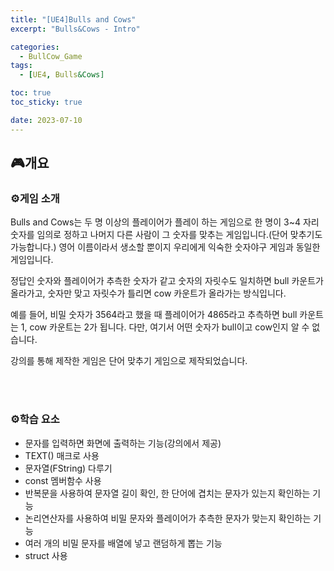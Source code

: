 ```yaml
---
title: "[UE4]Bulls and Cows"
excerpt: "Bulls&Cows - Intro"

categories:
  - BullCow_Game
tags:
  - [UE4, Bulls&Cows]

toc: true
toc_sticky: true

date: 2023-07-10
---
```


## 🎮개요
### ⚙️게임 소개
Bulls and Cows는 두 명 이상의 플레이어가 플레이 하는 게임으로 한 명이 3~4 자리 숫자를 임의로 정하고 나머지 다른 사람이 그 숫자를 맞추는 게임입니다.(단어 맞추기도 가능합니다.) 영어 이름이라서 생소할 뿐이지 우리에게 익숙한 숫자야구 게임과 동일한 게임입니다.

정답인 숫자와 플레이어가 추측한 숫자가 같고 숫자의 자릿수도 일치하면 bull 카운트가 올라가고, 숫자만 맞고 자릿수가 틀리면 cow 카운트가 올라가는 방식입니다.

예를 들어, 비밀 숫자가 3564라고 했을 때 플레이어가 4865라고 추측하면 bull 카운트는 1, cow 카운트는 2가 됩니다. 다만, 여기서 어떤 숫자가 bull이고 cow인지 알 수 없습니다.

강의를 통해 제작한 게임은 단어 맞추기 게임으로 제작되었습니다.

<br><br>

### ⚙️학습 요소

* 문자를 입력하면 화면에 출력하는 기능(강의에서 제공)
* TEXT() 매크로 사용
* 문자열(FString) 다루기
* const 멤버함수 사용
* 반복문을 사용하여 문자열 길이 확인, 한 단어에 겹치는 문자가 있는지 확인하는 기능
* 논리연산자를 사용하여 비밀 문자와 플레이어가 추측한 문자가 맞는지 확인하는 기능
* 여러 개의 비밀 문자를 배열에 넣고 랜덤하게 뽑는 기능
* struct 사용

<br><br>